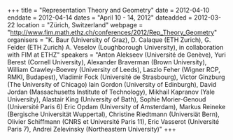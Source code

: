 +++
title = "Representation Theory and Geometry"
date = 2012-04-10
enddate = 2012-04-14
dates = "April 10 - 14, 2012"
dateadded = 2012-03-22
location = "Zürich, Switzerland"
webpage = "http://www.fim.math.ethz.ch/conferences/2012/Rep_Theory_Geometry"
organisers = "K. Baur (University of Graz), D. Calaque (ETH Zurich), G. Felder (ETH Zurich) A. Veselov (Loughborough University), in collaboration with FIM at ETHZ"
speakers = "Anton Alekseev (Université de Genève), Yuri Berest (Cornell University), Alexander Braverman (Brown University), William Crawley-Boevey (University of Leeds), Laszlo Feher (Wigner RCP, RMKI, Budapest), Vladimir Fock (Université de Strasbourg), Victor Ginzburg (The University of Chicago) Iain Gordon (University of Edinburgh), David Jordan (Massachusetts Institute of Technology), Mikhail Kapranov (Yale University), Alastair King (University of Bath), Sophie Morier-Genoud (Université Paris 6) Eric Opdam  (University of Amsterdam), Markus Reineke (Bergische Universität Wuppertal), Christine Riedtmann (Universiät Bern), Olivier Schiffmann (CNRS et Université Paris 11), Eric Vasserot (Université Paris 7), Andrei Zelevinsky (Northeastern University)"
+++
